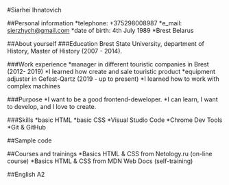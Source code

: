 #Siarhei Ihnatovich

##Personal information
*telephone: +375298008987
*e_mail: sierzhych@gmail.com
*date of birth: 4th July 1989
*Brest Belarus

##About yourself 
###Education
Brest State University, department of History, Master of History (2007 - 2014).

###Work experience
*manager in different touristic companies in Brest (2012- 2019)
 *I learned how create and sale touristic product
*equipment adjuster in Gefest-Qartz (2019 - up to present)
 *I learned how to work with complex machines

###Purpose
*I want to be a good frontend-deweloper.
*I can learn, I want to develop, and I love to create. 

###Skills
*basic HTML
*basic CSS
*Visual Studio Code
*Chrome Dev Tools
*Git & GitHub

##Sample code

##Courses and trainings
*Basics HTML & CSS from Netology.ru (on-line course)
*Basics HTML & CSS from MDN Web Docs (self-training)

##English
A2
